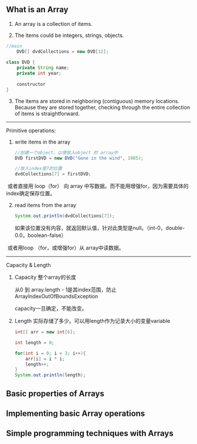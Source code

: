 ## What is an Array

1. An array is a collection of items. 

2. The items could be integers, strings, objects.

```java
//main
    DVD[] dvdCollections = new DVD[12];
    
class DVD {
    private String name;
    private int year;
    
    constructor
}
```

3. The items are stored in neighboring (contiguous) memory locations. Because they are stored together, checking through the entire collection of items is straightforward.

---------------------

Primitive operations:

1. write items in the array

   ```java
   //创建一个object，以便放入object 的 array中
   DVD firstDVD = new DVD("Gone in the wind", 1985);
   
   //放入index是7的位置
   dvdCollections[7] = firstDVD;
   ```

​		或者直接用 loop（for） 向 array 中写数据。而不能用增强for，因为需要具体的index确定保存位置。

2. read items from the array

   ```java
   System.out.println(dvdCollections[7]);
   ```

   如果该位置没有内容，就返回默认值，针对此类型是null。（int-0，double-0.0，boolean-false）

​		或者用loop （for，或增强for）从 array中读数据。

---------------------

Capacity & Length

1. Capacity 整个array的长度

   从0 到 array.length - 1是其index范围，防止ArrayIndexOutOfBoundsException

   capacity一旦确定，不能改变。

2. Length  实际存储了多少。可以用length作为记录大小的变量variable

   ```java
   int[] arr = new int[6];
   
   int length = 0;
   
   for(int i = 0; i < 3; i++){
       arr[i] = i * i;
       length++;
   }
   System.out.println(length);
   ```

   

## Basic properties of Arrays





## Implementing basic Array operations





## Simple programming techniques with Arrays